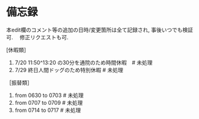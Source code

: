 # 備忘録　
本edit欄のコメント等の追加の日時/変更箇所は全て記録され,
事後いつでも検証可.　
修正リクエストも可.

[休暇類］
1) 7/20 11:50^13:20 の30分を通院のため時間休暇　# 未処理
2) 7/29 終日人間ドッグのため特別休暇            # 未処理


［振替類］
1) from 0630 to 0703 # 未処理
2) from 0707 to 0709 # 未処理
3) from 0714 to 0717 # 未処理

